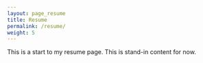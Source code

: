 ```yaml
---
layout: page_resume
title: Resume
permalink: /resume/
weight: 5
---
```


This is a start to my resume page. This is stand-in content for now.
